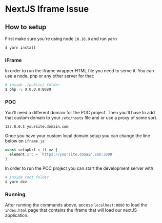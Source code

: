 # NextJS Iframe Issue

## How to setup

First make sure you're using node `10.16.0` and run yarn

```bash
$ yarn install
```

### iFrame

In order to run the iframe wrapper HTML file you need to serve it.
You can use a node, php or any other server for that:

```bash
# inside ./public/ folder
$ php -S 0.0.0.0:8080
```

### POC

You'll need a different domain for the POC project.
Then you'll have to add that custom domain to your `/etc/hosts` file and or use a proxy of some sort.

```
127.0.0.1 yoursite.domain.com
```

Once you have your custom local domain setup you can change the line below on `iframe.js`:

```js
const setupUrl = () => {
  element.src = `https://yoursite.domain.com:3000`
}
```

In order to run the POC project you can start the development server with

```bash
# inside root folder
$ yarn dev
```

### Running

After running the commands above, access `localhost:8080` to load the `index.html` page that contains the iframe that will load our nextJS application.

